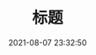 ---
title: 标题 #文章标题
date: '2021-08-07 23:32:50' #文章创建日期，格式 `2019-08-08` 或 `2019-08-08 08:08:08`。
autoIgnore: true #不想显示侧边栏
cover: https://cdn.jsdelivr.net/gh/Jiale1229/PicGoCdn@master/images/Photo/Photo7.jpg #封面图
tags:   #所属标签。
- 模板
publish: false  #是否发布
sticky: 1 #按照 `1, 2, 3, ...` 来降低置顶文章的排列优先级
keys: 
- '32位的 md5 加密密文'
---